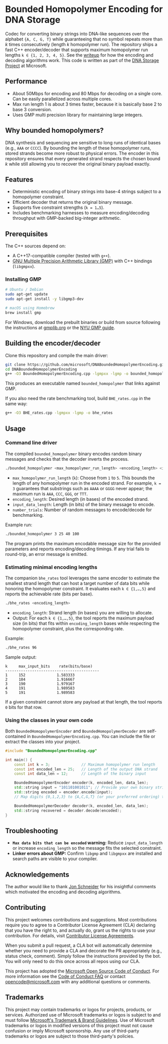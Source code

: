 # Bounded Homopolymer Encoding for DNA Storage

Codec for converting binary strings into DNA-like sequences over the alphabet `{A, C, G, T}` while guaranteeing that no symbol repeats more than *k* times consecutively (length *k* homopolymer run). The repository ships a fast C++ encoder/decoder that supports maximum homopolymer run lengths `k ∈ {1, 2, 3, 4, 5}`. See the [writeup](https://github.com/microsoft/DNABoundedHomopolymerEncoding/blob/main/BoundedHomopolymerEncoding.pdf) for how the encoding and decoding algorithms work. This code is written as part of the [DNA Storage Project](https://www.microsoft.com/en-us/research/project/dna-storage/) at Microsoft.

## Performance
- About 50Mbps for encoding and 80 Mbps for decoding on a single core. Can be easily parallelized across multiple cores.
- Max run length 1 is about 3 times faster, because it is basically base 2 to base 3 conversion. 
- Uses GMP multi precision library for maintaining large integers.


## Why bounded homopolymers?

DNA synthesis and sequencing are sensitive to long runs of identical bases (e.g., `AAA` or `CCCC`). By bounding the length of these homopolymer runs, stored strands become more robust to physical errors. The encoder in this repository ensures that every generated strand respects the chosen bound *k* while still allowing you to recover the original binary payload exactly.

## Features

- Deterministic encoding of binary strings into base-4 strings subject to a homopolymer constraint.
- Efficient decoder that returns the original binary message.
- Supports five constraint strengths (`k = 1…5`).
- Includes benchmarking harnesses to measure encoding/decoding throughput with GMP-backed big-integer arithmetic.

## Prerequisites

The C++ sources depend on:

- A C++17-compatible compiler (tested with `g++`).
- [GNU Multiple Precision Arithmetic Library (GMP)](https://gmplib.org/) with C++ bindings (`libgmpxx`).

### Installing GMP

```bash
# Ubuntu / Debian
sudo apt-get update
sudo apt-get install -y libgmp3-dev

# macOS using Homebrew
brew install gmp
```

For Windows, download the prebuilt binaries or build from source following the instructions at [gmplib.org](https://gmplib.org/) or the [NYU GMP guide](https://cs.nyu.edu/~exact/core/gmp/index.html).

## Building the encoder/decoder

Clone this repository and compile the main driver:

```bash
git clone https://github.com/microsoft/DNABoundedHomopolymerEncoding.git
cd DNABoundedHomopolymerEncoding
g++ -O3 BoundedHomopolymerEncoding.cpp -lgmpxx -lgmp -o bounded_homopolymer
```

This produces an executable named `bounded_homopolymer` that links against GMP.

If you also need the rate benchmarking tool, build `BHE_rates.cpp` in the same way:

```bash
g++ -O3 BHE_rates.cpp -lgmpxx -lgmp -o bhe_rates
```

## Usage

### Command line driver

The compiled `bounded_homopolymer` binary encodes random binary messages and checks that the decoder inverts the process.

```bash
./bounded_homopolymer <max_homopolymer_run_length> <encoding_length> <input_data_length> <number_trials>
```

- `max_homopolymer_run_length` (`k`): Choose from `1` to `5`. This bounds the length of any homopolymer run in the encoded strand. For example, `k = 3` guarantees that substrings such as `AAAA` or `GGGG` never appear; the maximum run is `AAA`, `CCC`, `GGG`, or `TTT`.
- `encoding_length`: Desired length (in bases) of the encoded strand.
- `input_data_length`: Length (in bits) of the binary message to encode.
- `number_trials`: Number of random messages to encode/decode for benchmarking.

Example run:

```bash
./bounded_homopolymer 3 25 40 100
```

The program prints the maximum encodable message size for the provided parameters and reports encoding/decoding timings. If any trial fails to round-trip, an error message is emitted.

### Estimating minimal encoding lengths

The companion `bhe_rates` tool leverages the same encoder to estimate the smallest strand length that can host a target number of data bits while honoring the homopolymer constraint. It evaluates each `k ∈ {1,…,5}` and reports the achievable rate (bits per base).

```bash
./bhe_rates <encoding_length>
```

- `encoding_length`: Strand length (in bases) you are willing to allocate.
- Output: For each `k ∈ {1,…,5}`, the tool reports the maximum payload size (in bits) that fits within `encoding_length` bases while respecting the homopolymer constraint, plus the corresponding rate.

Example:

```bash
./bhe_rates 96
```

Sample output:

```
k     max_input_bits    rate(bits/base)
------------------------------------------
1     152              1.583333
2     184              1.916667
3     190              1.979167
4     191              1.989583
5     191              1.989583
```

If a given constraint cannot store any payload at that length, the tool reports `0` bits for that row.

### Using the classes in your own code

Both `BoundedHomopolymerEncoder` and `BoundedHomopolymerDecoder` are self-contained in `BoundedHomopolymerEncoding.cpp`. You can include the file or extract the classes into your project.

```cpp
#include "BoundedHomopolymerEncoding.cpp"

int main() {
	const int k = 3;              // Maximum homopolymer run length
	const int encoded_len = 25;   // Length of the output DNA strand
	const int data_len = 12;      // Length of the binary input

	BoundedHomopolymerEncoder encoder(k, encoded_len, data_len);
	std::string input = "101101001011"; // Provide your own binary string
	std::string encoded = encoder.encode(input);
	// Map digits {0,1,2,3} to {A,C,G,T} (or your preferred ordering) to obtain a DNA strand.

	BoundedHomopolymerDecoder decoder(k, encoded_len, data_len);
	std::string recovered = decoder.decode(encoded);
}
```

## Troubleshooting

- **`Max data bits that can be encoded` warning:** Reduce `input_data_length` or increase `encoding_length` so the message fits the selected constraint.
- **Linker errors about GMP:** Confirm `libgmp` and `libgmpxx` are installed and search paths are visible to your compiler.

## Acknowledgements

The author would like to thank [Jon Schneider](https://jschnei.github.io/) for his insightful comments which motivated the encoding and decoding algorithms.


## Contributing

This project welcomes contributions and suggestions. Most contributions require you to agree to a
Contributor License Agreement (CLA) declaring that you have the right to, and actually do, grant us
the rights to use your contribution. For details, visit [Contributor License Agreements](https://cla.opensource.microsoft.com).

When you submit a pull request, a CLA bot will automatically determine whether you need to provide
a CLA and decorate the PR appropriately (e.g., status check, comment). Simply follow the instructions
provided by the bot. You will only need to do this once across all repos using our CLA.

This project has adopted the [Microsoft Open Source Code of Conduct](https://opensource.microsoft.com/codeofconduct/).
For more information see the [Code of Conduct FAQ](https://opensource.microsoft.com/codeofconduct/faq/) or
contact [opencode@microsoft.com](mailto:opencode@microsoft.com) with any additional questions or comments.

## Trademarks

This project may contain trademarks or logos for projects, products, or services. Authorized use of Microsoft
trademarks or logos is subject to and must follow
[Microsoft's Trademark & Brand Guidelines](https://www.microsoft.com/legal/intellectualproperty/trademarks/usage/general).
Use of Microsoft trademarks or logos in modified versions of this project must not cause confusion or imply Microsoft sponsorship.
Any use of third-party trademarks or logos are subject to those third-party's policies.
